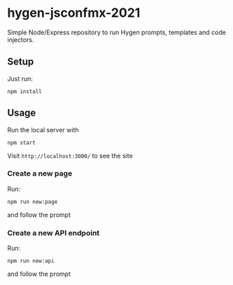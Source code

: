 # hygen-jsconfmx-2021

Simple Node/Express repository to run Hygen prompts, templates and code injectors.

## Setup
Just run:

```npm install```

## Usage
Run the local server with 

```npm start```

Visit `http://localhost:3000/` to see the site

### Create a new page

Run:

```npm run new:page```

and follow the prompt

### Create a new API endpoint

Run: 

```npm run new:api```

and follow the prompt
